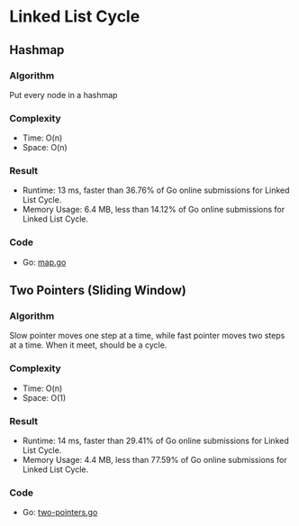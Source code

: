 # Linked List Cycle
## Hashmap
### Algorithm
Put every node in a hashmap
### Complexity
- Time: O(n)
- Space: O(n)
### Result
- Runtime: 13 ms, faster than 36.76% of Go online submissions for Linked List Cycle.
- Memory Usage: 6.4 MB, less than 14.12% of Go online submissions for Linked List Cycle.
### Code
- Go: [map.go](#mapgo)
## Two Pointers (Sliding Window)
### Algorithm
Slow pointer moves one step at a time, while fast pointer moves two steps at a time. When it meet, should be a cycle.
### Complexity
- Time: O(n)
- Space: O(1)
### Result
- Runtime: 14 ms, faster than 29.41% of Go online submissions for Linked List Cycle.
- Memory Usage: 4.4 MB, less than 77.59% of Go online submissions for Linked List Cycle.
### Code
- Go: [two-pointers.go](#twopointersgo)